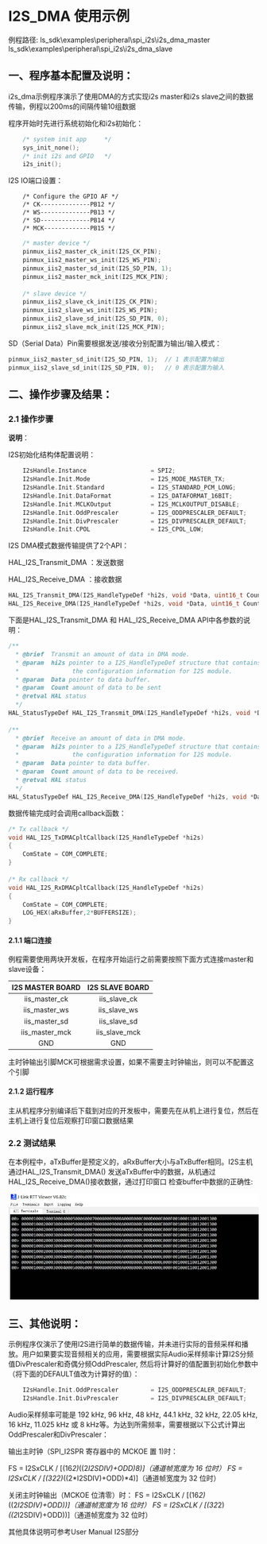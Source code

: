 # I2S_DMA 使用示例

例程路径: ls_sdk\examples\peripheral\spi_i2s\i2s_dma_master
          ls_sdk\examples\peripheral\spi_i2s\i2s_dma_slave

## 一、程序基本配置及说明：

i2s_dma示例程序演示了使用DMA的方式实现i2s master和i2s slave之间的数据传输，例程以200ms的间隔传输10组数据

程序开始时先进行系统初始化和i2s初始化：

```c
    /* system init app     */
    sys_init_none();
    /* init i2s and GPIO   */
    i2s_init();
```

I2S IO端口设置：

        /* Configure the GPIO AF */
        /* CK--------------PB12 */	
        /* WS--------------PB13 */	
        /* SD--------------PB14 */	
        /* MCK-------------PB15 */

```C
    /* master device */
    pinmux_iis2_master_ck_init(I2S_CK_PIN);
    pinmux_iis2_master_ws_init(I2S_WS_PIN);
    pinmux_iis2_master_sd_init(I2S_SD_PIN, 1); 
    pinmux_iis2_master_mck_init(I2S_MCK_PIN);
 
    /* slave device */
    pinmux_iis2_slave_ck_init(I2S_CK_PIN);
    pinmux_iis2_slave_ws_init(I2S_WS_PIN);
    pinmux_iis2_slave_sd_init(I2S_SD_PIN, 0); 
    pinmux_iis2_slave_mck_init(I2S_MCK_PIN);
```
SD（Serial Data）Pin需要根据发送/接收分别配置为输出/输入模式：

```c
pinmux_iis2_master_sd_init(I2S_SD_PIN, 1);  // 1 表示配置为输出
pinmux_iis2_slave_sd_init(I2S_SD_PIN, 0);   // 0 表示配置为输入
```

## 二、操作步骤及结果：

### 2.1 操作步骤

**说明**：

I2S初始化结构体配置说明：

```C
    I2sHandle.Instance                  = SPI2;                         /*选择I2S Instance */
    I2sHandle.Init.Mode                 = I2S_MODE_MASTER_TX;           /*设置I2S模式，可选择（主机/从机）发送/接收*/
    I2sHandle.Init.Standard             = I2S_STANDARD_PCM_LONG;        /*设置音频数据通信协议标准 */
    I2sHandle.Init.DataFormat           = I2S_DATAFORMAT_16BIT;         /*设置数据格式 */
    I2sHandle.Init.MCLKOutput           = I2S_MCLKOUTPUT_DISABLE;       /*设置主时钟输出 */
    I2sHandle.Init.OddPrescaler         = I2S_ODDPRESCALER_DEFAULT;     /*设置I2S分频值 */
    I2sHandle.Init.DivPrescaler         = I2S_DIVPRESCALER_DEFAULT;     /*设置I2S奇偶分频 */
    I2sHandle.Init.CPOL                 = I2S_CPOL_LOW;                 /*设置时钟极性CPOL，可选高/低电平*/
```

I2S DMA模式数据传输提供了2个API：

HAL_I2S_Transmit_DMA ：发送数据

HAL_I2S_Receive_DMA  ：接收数据


```c
HAL_I2S_Transmit_DMA(I2S_HandleTypeDef *hi2s, void *Data, uint16_t Count)
HAL_I2S_Receive_DMA(I2S_HandleTypeDef *hi2s, void *Data, uint16_t Count)

```

下面是HAL_I2S_Transmit_DMA 和 HAL_I2S_Receive_DMA API中各参数的说明：

``` C
/**
  * @brief  Transmit an amount of data in DMA mode.
  * @param  hi2s pointer to a I2S_HandleTypeDef structure that contains.
  *               the configuration information for I2S module.
  * @param  Data pointer to data buffer.
  * @param  Count amount of data to be sent
  * @retval HAL status
  */
HAL_StatusTypeDef HAL_I2S_Transmit_DMA(I2S_HandleTypeDef *hi2s, void *Data, uint16_t Count);

/**
  * @brief  Receive an amount of data in DMA mode.
  * @param  hi2s pointer to a I2S_HandleTypeDef structure that contains
  *               the configuration information for I2S module.
  * @param  Data pointer to data buffer.
  * @param  Count amount of data to be received.
  * @retval HAL status
  */
HAL_StatusTypeDef HAL_I2S_Receive_DMA(I2S_HandleTypeDef *hi2s, void *Data, uint16_t Count);

```

数据传输完成时会调用callback函数：

```c
/* Tx callback */
void HAL_I2S_TxDMACpltCallback(I2S_HandleTypeDef *hi2s) 
{
    ComState = COM_COMPLETE;
}

/* Rx callback */
void HAL_I2S_RxDMACpltCallback(I2S_HandleTypeDef *hi2s) 
{
    ComState = COM_COMPLETE;
    LOG_HEX(aRxBuffer,2*BUFFERSIZE);
}

```

#### 2.1.1 端口连接

例程需要使用两块开发板，在程序开始运行之前需要按照下面方式连接master和slave设备：

| I2S MASTER BOARD | I2S SLAVE BOARD |
| :--------------: | :-------------: |
|  iis_master_ck   |  iis_slave_ck   |
|  iis_master_ws   |  iis_slave_ws   |
|  iis_master_sd   |  iis_slave_sd   |
|  iis_master_mck  |  iis_slave_mck  |
|       GND        |       GND       |

主时钟输出引脚MCK可根据需求设置，如果不需要主时钟输出，则可以不配置这个引脚

#### 2.1.2  运行程序

主从机程序分别编译后下载到对应的开发板中，需要先在从机上进行复位，然后在主机上进行复位后观察打印窗口数据结果

### 2.2 测试结果

在本例程中，aTxBuffer是预定义的，aRxBuffer大小与aTxBuffer相同。I2S主机通过HAL_I2S_Transmit_DMA() 发送aTxBuffer中的数据，从机通过HAL_I2S_Receive_DMA()接收数据，通过打印窗口
检查buffer中数据的正确性:

![](../../../pics/i2s_dma_rx.jpg)


## 三、其他说明：

示例程序仅演示了使用I2S进行简单的数据传输，并未进行实际的音频采样和播放。用户如果要实现音频相关的应用，需要根据实际Audio采样频率计算I2S分频值DivPrescaler和奇偶分频OddPrescaler,
然后将计算好的值配置到初始化参数中（将下面的DEFAULT值改为计算好的值）：
  
```C
    I2sHandle.Init.OddPrescaler         = I2S_ODDPRESCALER_DEFAULT;     
    I2sHandle.Init.DivPrescaler         = I2S_DIVPRESCALER_DEFAULT;   
```
Audio采样频率可能是 192 kHz, 96 kHz, 48 kHz, 44.1 kHz, 32 kHz, 
22.05 kHz, 16 kHz, 11.025 kHz 或 8 kHz等。为达到所需频率，需要根据以下公式计算出OddPrescaler和DivPrescaler：

输出主时钟（SPI_I2SPR 寄存器中的 MCKOE 置 1)时：

FS = I2SxCLK / [(16*2)*((2*I2SDIV)+ODD)*8)]（通道帧宽度为 16 位时）
FS = I2SxCLK / [(32*2)*((2*I2SDIV)+ODD)*4)]（通道帧宽度为 32 位时）

关闭主时钟输出（MCKOE 位清零）时：
FS = I2SxCLK / [(16*2)*((2*I2SDIV)+ODD))]（通道帧宽度为 16 位时）
FS = I2SxCLK / [(32*2)*((2*I2SDIV)+ODD))]（通道帧宽度为 32 位时）

其他具体说明可参考User Manual I2S部分